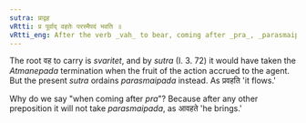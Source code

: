 ```yaml
---
sutra: प्राद्वह
vRtti: प्र पूर्वाद् वहतेः परस्मैपदं भवति ॥
vRtti_eng: After the verb _vah_ to bear, coming after _pra_, _parasmaipada_ is used, even though the fruit of the action accrues to the agent.
---
```

The root वह to carry is _svaritet_, and by _sutra_ (I. 3. 72) it would have taken the _Atmanepada_ termination when the fruit of the action accrued to the agent. But the present _sutra_ ordains _parasmaipada_ instead. As प्रवहति 'it flows.'

Why do we say "when coming after _pra_"? Because after any other preposition it will not take _parasmaipada_, as आवहते 'he brings.'
